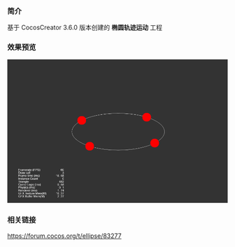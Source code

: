 ### 简介

基于 CocosCreator 3.6.0 版本创建的 **椭圆轨迹运动** 工程

### 效果预览
![image](../../../gif/202203/2022030564.gif)

### 相关链接
https://forum.cocos.org/t/ellipse/83277